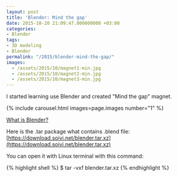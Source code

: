 ```yaml
---
layout: post
title: 'Blender: Mind the gap'
date: 2015-10-20 21:09:47.000000000 +03:00
categories:
- Blender
tags:
- 3D modeling
- Blender
permalink: "/2015/blender-mind-the-gap/"
images:
  - /assets/2015/10/magnet1-min.jpg
  - /assets/2015/10/magnet2-min.jpg
  - /assets/2015/10/magnet3-min.jpg
---
```

I started learning use Blender and created "Mind the gap" magnet.  

{% include carousel.html images=page.images number="1" %}

[What is Blender?](https://www.blender.org/)

Here is the .tar package what contains .blend file:  
[https://download.soivi.net/blender.tar.xz](https://download.soivi.net/blender.tar.xz)

You can open it with Linux terminal with this command:

{% highlight shell %}
$ tar -vxf blender.tar.xz
{% endhighlight %}